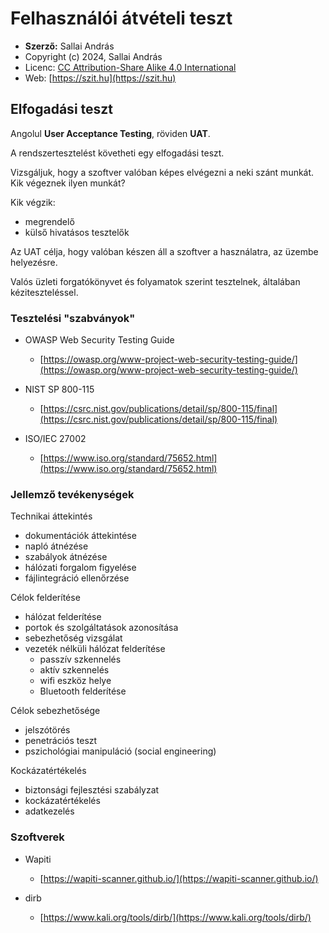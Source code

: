 # Felhasználói átvételi teszt

* **Szerző:** Sallai András
* Copyright (c) 2024, Sallai András
* Licenc: [CC Attribution-Share Alike 4.0 International](https://creativecommons.org/licenses/by-sa/4.0/)
* Web: [https://szit.hu](https://szit.hu)

## Elfogadási teszt

Angolul **User Acceptance Testing**, röviden **UAT**.

A rendszertesztelést követheti egy elfogadási teszt.

Vizsgáljuk, hogy a szoftver valóban képes elvégezni a neki szánt munkát. Kik végeznek ilyen munkát?

Kik végzik:

* megrendelő
* külső hivatásos tesztelők

Az UAT célja, hogy valóban készen áll a szoftver a használatra, az üzembe helyezésre.

Valós üzleti forgatókönyvet és folyamatok szerint tesztelnek, általában kéziteszteléssel.

### Tesztelési "szabványok"

* OWASP Web Security Testing Guide
  * [https://owasp.org/www-project-web-security-testing-guide/](https://owasp.org/www-project-web-security-testing-guide/)

* NIST SP 800-115
  * [https://csrc.nist.gov/publications/detail/sp/800-115/final](https://csrc.nist.gov/publications/detail/sp/800-115/final)

* ISO/IEC 27002
  * [https://www.iso.org/standard/75652.html](https://www.iso.org/standard/75652.html)

### Jellemző tevékenységek

Technikai áttekintés

* dokumentációk áttekintése
* napló átnézése
* szabályok átnézése
* hálózati forgalom figyelése
* fájlintegráció ellenőrzése

Célok felderítése

* hálózat felderítése
* portok és szolgáltatások azonosítása
* sebezhetőség vizsgálat
* vezeték nélküli hálózat felderítése
  * passzív szkennelés
  * aktív szkennelés
  * wifi eszköz helye
  * Bluetooth felderítése

Célok sebezhetősége

* jelszótörés
* penetrációs teszt
* pszichológiai manipuláció (social engineering)

Kockázatértékelés

* biztonsági fejlesztési szabályzat
* kockázatértékelés
* adatkezelés

### Szoftverek

* Wapiti
  * [https://wapiti-scanner.github.io/](https://wapiti-scanner.github.io/)

* dirb
  * [https://www.kali.org/tools/dirb/](https://www.kali.org/tools/dirb/)
